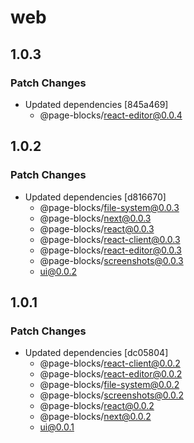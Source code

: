 # web

## 1.0.3

### Patch Changes

- Updated dependencies [845a469]
  - @page-blocks/react-editor@0.0.4

## 1.0.2

### Patch Changes

- Updated dependencies [d816670]
  - @page-blocks/file-system@0.0.3
  - @page-blocks/next@0.0.3
  - @page-blocks/react@0.0.3
  - @page-blocks/react-client@0.0.3
  - @page-blocks/react-editor@0.0.3
  - @page-blocks/screenshots@0.0.3
  - ui@0.0.2

## 1.0.1

### Patch Changes

- Updated dependencies [dc05804]
  - @page-blocks/react-client@0.0.2
  - @page-blocks/react-editor@0.0.2
  - @page-blocks/file-system@0.0.2
  - @page-blocks/screenshots@0.0.2
  - @page-blocks/react@0.0.2
  - @page-blocks/next@0.0.2
  - ui@0.0.1
